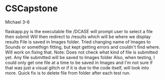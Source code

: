 # CSCapstone

Michael 3-6

flaskapp.py is the executable file
/DCASE will prompt user to select a file then submit
Will then redirect to /results which will be where we display results
File is saved in Images folder.
Tried changing name of Images to Sounds or somethign fitting, but kept getting errors and couldn't find where. Will work on fixing that.
Note: Does not check what kind of file is submitted yet. Any file submitted will be saved to Images folder
Also, when testing, I could only get one file at a time to be saved in Images and I'm not sure if that was just a visual glitch or if it is due to the code itself, will look into more. Quick fix is to delete file from folder after each test run.